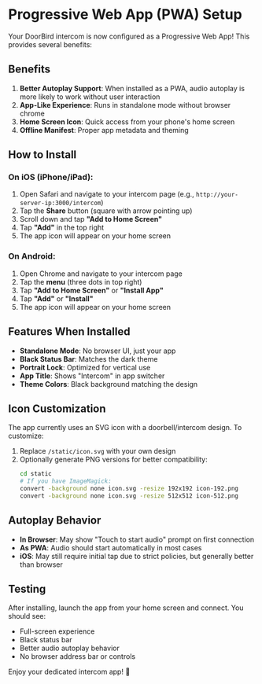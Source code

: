 # Progressive Web App (PWA) Setup

Your DoorBird intercom is now configured as a Progressive Web App! This provides several benefits:

## Benefits

1. **Better Autoplay Support**: When installed as a PWA, audio autoplay is more likely to work without user interaction
2. **App-Like Experience**: Runs in standalone mode without browser chrome
3. **Home Screen Icon**: Quick access from your phone's home screen
4. **Offline Manifest**: Proper app metadata and theming

## How to Install

### On iOS (iPhone/iPad):
1. Open Safari and navigate to your intercom page (e.g., `http://your-server-ip:3000/intercom`)
2. Tap the **Share** button (square with arrow pointing up)
3. Scroll down and tap **"Add to Home Screen"**
4. Tap **"Add"** in the top right
5. The app icon will appear on your home screen

### On Android:
1. Open Chrome and navigate to your intercom page
2. Tap the **menu** (three dots in top right)
3. Tap **"Add to Home Screen"** or **"Install App"**
4. Tap **"Add"** or **"Install"**
5. The app icon will appear on your home screen

## Features When Installed

- **Standalone Mode**: No browser UI, just your app
- **Black Status Bar**: Matches the dark theme
- **Portrait Lock**: Optimized for vertical use
- **App Title**: Shows "Intercom" in app switcher
- **Theme Colors**: Black background matching the design

## Icon Customization

The app currently uses an SVG icon with a doorbell/intercom design. To customize:

1. Replace `/static/icon.svg` with your own design
2. Optionally generate PNG versions for better compatibility:
   ```bash
   cd static
   # If you have ImageMagick:
   convert -background none icon.svg -resize 192x192 icon-192.png
   convert -background none icon.svg -resize 512x512 icon-512.png
   ```

## Autoplay Behavior

- **In Browser**: May show "Touch to start audio" prompt on first connection
- **As PWA**: Audio should start automatically in most cases
- **iOS**: May still require initial tap due to strict policies, but generally better than browser

## Testing

After installing, launch the app from your home screen and connect. You should see:
- Full-screen experience
- Black status bar
- Better audio autoplay behavior
- No browser address bar or controls

Enjoy your dedicated intercom app! 🎉

